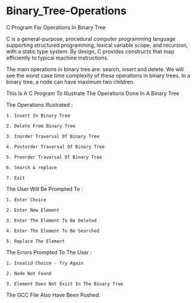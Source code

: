 # Binary_Tree-Operations
C Program For Operations In Binary Tree

C is a general-purpose, procedural computer programming language supporting structured programming, lexical variable scope, and recursion, with a static type system. By design, C provides constructs that map efficiently to typical machine instructions.

The main operations in binary tree are: search, insert and delete. We will see the worst case time complexity of these operations in binary trees. In a binary tree, a node can have maximum two children.

This Is A C Program To Illustrate The Operations Done In A Binary Tree

The Operations Illustrated :

	1. Insert In Binary Tree
	
	2. Delete From Binary Tree
	
	3. Inorder Traversal Of Binary Tree
	
	4. Postorder Traversal Of Binary Tree
	
	5. Preorder Traversal Of Binary Tree
	
	6. Search & replace
	
	7. Exit
	
The User Will Be Prompted To :
	
	1. Enter Choice
	
	2. Enter New Element
	
	3. Enter The Element To Be Deleted
	
	4. Enter The Element To Be Searched
	
	5. Replace The Element
	
The Errors Prompted To The User :

	1. Invalid Choice - Try Again
	
	2. Node Not Found
	
	3. Element Does Not Exist In The Binary Tree


The GCC File Also Have Been Pushed.
